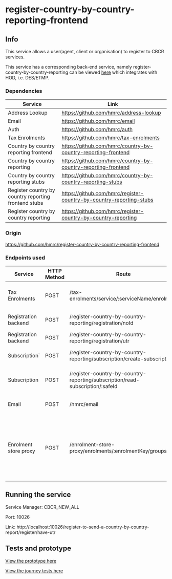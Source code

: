 # register-country-by-country-reporting-frontend

## Info

This service allows a user(agent, client or organisation) to register to CBCR services.

This service has a corresponding back-end service, namely register-country-by-country-reporting can be viewed [here](https://github.com/hmrc/register-country-by-country-reporting) which integrates with HOD, i.e. DES/ETMP.

### Dependencies

| Service                                              | Link                                                                    |
|------------------------------------------------------|-------------------------------------------------------------------------| 
| Address Lookup                                       | https://github.com/hmrc/address-lookup                                  |
| Email                                                | https://github.com/hmrc/email                                           |
| Auth                                                 | https://github.com/hmrc/auth                                            |
| Tax Enrolments                                       | https://github.com/hmrc/tax-enrolments                                  |
| Country by country reporting frontend                | https://github.com/hmrc/country-by-country-reporting-frontend           |
| Country by country reporting                         | https://github.com/hmrc/country-by-country-reporting-frontend           |
| Country by country reporting stubs                   | https://github.com/hmrc/country-by-country-reporting-stubs              |
| Register country by country reporting frontend stubs | https://github.com/hmrc/register-country-by-country-reporting-stubs     |
| Register country by country reporting                | https://github.com/hmrc/register-country-by-country-reporting           |

### Origin

https://github.com/hmrc/register-country-by-country-reporting-frontend 

### Endpoints used

| Service                | HTTP Method | Route                                                                            | Purpose                                                                                                               |
|------------------------|-------------|----------------------------------------------------------------------------------|-----------------------------------------------------------------------------------------------------------------------|
| Tax Enrolments         | POST        | /tax-enrolments/service/:serviceName/enrolment                                   | Enrols a user synchronously for a given service name                                                                  
| Registration backend   | POST        | /register-country-by-country-reporting/registration/noId                         | Enables user to register witout id                                                                                    
| Registration backend   | POST        | /register-country-by-country-reporting/registration/utr                          | Enables user to register                                                                                              
| Subscription`          | POST        | /register-country-by-country-reporting/subscription/create-subscription          | Enables user to create subscription                                                                                   
| Subscription           | POST        | /register-country-by-country-reporting/subscription/read-subscription/:safeId    | Enables user to read subscription details                                                                             
| Email                  | POST        | /hmrc/email                                                                      | Sends an email to an email address                                                                                    
| Enrolment store proxy  | POST        | /enrolment-store-proxy/enrolments/:enrolmentKey/groups                           | Get a list of group IDs which are allocated a particular enrolment key, sorted by principal and delegated enrolments. 

## Running the service

Service Manager: CBCR_NEW_ALL

Port: 10026

Link: http://localhost:10026/register-to-send-a-country-by-country-report/register/have-utr

## Tests and prototype

[View the prototype here](https://cbc-reporting-prototype.herokuapp.com/)

[View the journey tests here](https://github.com/hmrc/register-country-by-country-reporting-ui-tests)



